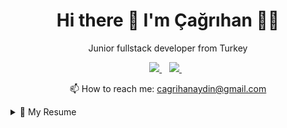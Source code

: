 
<h1 align='center'>
  Hi there 👋 I'm Çağrıhan 👨‍💻
</h1>
<p align='center'>
    Junior fullstack developer from Turkey
</p>


<p align='center'>
  
  <a href="https://www.linkedin.com/in/aydincagrihan/">
    <img src="https://img.shields.io/badge/linkedin-%230077B5.svg?&style=for-the-badge&logo=linkedin&logoColor=white" />
  </a>&nbsp;&nbsp;
  <a href="https://www.instagram.com/aydincagrihan/">
    <img src="https://img.shields.io/badge/instagram-%23E4405F.svg?&style=for-the-badge&logo=instagram&logoColor=white" />        
  </a>&nbsp;&nbsp;
  </p>
<p align='center'>
  📫 How to reach me: <a href='mailto:cagrihanaydin@gmail.com'>cagrihanaydin@gmail.com</a>
</p>
<details>
  <summary>📃 My Resume</summary>
  
## Education
- 📖 **Software Engineering(English)**\
📆 2016 - 2021\
📍 **Eastern Mediterranean University** - Gazimağusa, KKTC

- 📖 **Business**\
📆 2016 - 2021\
📍 **Anadolu University** - Turkey

- 📖 **Computer Programming**\
📆 2011 - 2013\
📍 **Ahi Evran University** - Kırşehir,Turkey

## Experience
<img align="right" src="https://img.shields.io/badge/css3-1572B6?logo=css3&logoColor=white" />
<img align="right" src="https://img.shields.io/badge/html5-E34F26?logo=html5&logoColor=white" />
<img align="right" src="https://img.shields.io/badge/bootstrap-563D7C?logo=bootstrap&logoColor=white" />
<img align="right" src="https://img.shields.io/badge/C Sharp-239120?logo=c-sharp&logoColor=white" />
<img align="right" src="https://img.shields.io/badge/SQL%20Server-CC2927?logo=microsoft-sql-server&logoColor=white" />

- 👨‍💻 **Engineering Intern**\
📆 2020 Summer 
📍 **Agartha Technology** - Ankara,Turkey



- 👨‍💻 **Computer Technician**\
📆 2013-2014 
📍 **EFOR AVM** - Aksaray,Turkey



- 👨‍💻 **IT Assistant**\
📆 2010-2011 
📍 **Aksaray Public Hospital** - Aksaray,Turkey



- 👨‍💻 **IT Assistant(intern)**\
📆 2009 Summer
📍 **Türk TELEKOM** - Aksaray,Turkey

**Skills**
<img align="right" src="https://img.shields.io/badge/(My)SQL-4479A1?logo=mysql&logoColor=white" />
<img align="right" src="https://img.shields.io/badge/BASH-4EAA25?logo=gnu-bash&logoColor=white" />
<img align="right" src="https://img.shields.io/badge/Python-3776AB?logo=python&logoColor=white" />
<img align="right" src="https://img.shields.io/badge/C Sharp-239120?logo=c-sharp&logoColor=white" />
<img align="right" src="https://img.shields.io/badge/C++-00599C?logo=c%2B%2B&logoColor=white" />
<img align="right" src="https://img.shields.io/badge/C-A8B9CC?logo=c&logoColor=white" />
**Programming**

<img align="right" src="https://img.shields.io/badge/Arch-1793D1?logo=arch-linux&logoColor=white" />
<img align="right" src="https://img.shields.io/badge/Fedora-294172?logo=fedora&logoColor=white" />
<img align="right" src="https://img.shields.io/badge/Ubuntu-E95420?logo=ubuntu&logoColor=white" />
<img align="right" src="https://img.shields.io/badge/Windows-0078D6?logo=windows&logoColor=white" />

**Operating Systems**


<img align="right" src="https://img.shields.io/badge/English-B2-blue?logo=data:image/svg%2bxml;base64,PHN2ZyB4bWxucz0iaHR0cDovL3d3dy53My5vcmcvMjAwMC9zdmciIGlkPSJmbGFnLWljb24tY3NzLWdiLWVuZyIgdmlld0JveD0iMCAwIDY0MCA0ODAiPgogIDxwYXRoIGZpbGw9IiNmZmYiIGQ9Ik0wIDBoNjQwdjQ4MEgweiIvPgogIDxwYXRoIGZpbGw9IiNjZTExMjQiIGQ9Ik0yODEuNiAwaDc2Ljh2NDgwaC03Ni44eiIvPgogIDxwYXRoIGZpbGw9IiNjZTExMjQiIGQ9Ik0wIDIwMS42aDY0MHY3Ni44SDB6Ii8+Cjwvc3ZnPgo=" />
</details>
